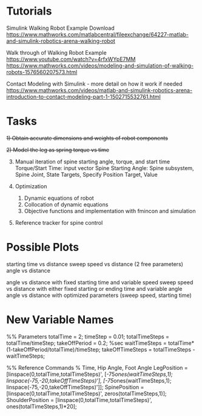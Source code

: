 
# Tutorials
Simulink Walking Robot Example Download
https://www.mathworks.com/matlabcentral/fileexchange/64227-matlab-and-simulink-robotics-arena-walking-robot

Walk through of Walking Robot Example	
https://www.youtube.com/watch?v=4rfxWYpE7MM
https://www.mathworks.com/videos/modeling-and-simulation-of-walking-robots-1576560207573.html

Contact Modeling with Simulink - more detail on how it work if needed
https://www.mathworks.com/videos/matlab-and-simulink-robotics-arena-introduction-to-contact-modeling-part-1-1502715532761.html

# Tasks
<del> 1) Obtain accurate dimensions and weights of robot components <del>

<del>2) Model the leg as spring torque vs time<del>

3) Manual iteration of spine starting angle, torque, and start time
	Torque/Start Time: input vector
	Spine Starting Angle: Spine subsystem, Spine Joint, State Targets, Specify Position Target, Value

4) Optimization
	1) Dynamic equations of robot
	2) Collocation of dynamic equations
	3) Objective functions and implementation with fmincon and simulation

5) Reference tracker for spine control

# Possible Plots
starting time vs distance
sweep speed vs distance (2 free parameters)
angle vs distance

angle vs distance with fixed starting time and variable speed
sweep speed vs distance with either fixed starting or ending time and variable angle
angle vs distance with optimized parameters (sweep speed, starting time)

# New Variable Names
%% Parameters
totalTime = 2;
timeStep = 0.01;
totalTimeSteps = totalTime/timeStep;
takeOffPeriod = 0.2;    %sec
waitTimeSteps = totalTime*(1-takeOffPeriod/totalTime)/timeStep;
takeOffTimeSteps = totalTimeSteps - waitTimeSteps;

%% Reference Commands
% Time, Hip Angle, Foot Angle
LegPosition = [linspace(0,totalTime,totalTimeSteps)', [-75*ones(waitTimeSteps,1); linspace(-75,-20,takeOffTimeSteps)'], [-75*ones(waitTimeSteps,1); linspace(-75,-20,takeOffTimeSteps)']];
SpinePosition = [linspace(0,totalTime,totalTimeSteps)', zeros(totalTimeSteps,1)];
ShoulderPosition = [linspace(0,totalTime,totalTimeSteps)', ones(totalTimeSteps,1)*20];

